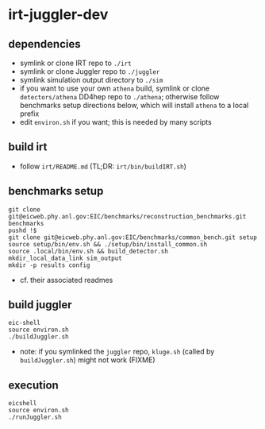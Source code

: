 # irt-juggler-dev

## dependencies
- symlink or clone IRT repo to `./irt`
- symlink or clone Juggler repo to `./juggler`
- symlink simulation output directory to `./sim`
- if you want to use your own `athena` build, symlink or clone
  `detectors/athena` DD4hep repo to `./athena`; otherwise follow benchmarks setup
  directions below, which will install `athena` to a local prefix
- edit `environ.sh` if you want; this is needed by many scripts


## build irt
- follow `irt/README.md` (TL;DR: `irt/bin/buildIRT.sh`)


## benchmarks setup
```
git clone git@eicweb.phy.anl.gov:EIC/benchmarks/reconstruction_benchmarks.git benchmarks
pushd !$
git clone git@eicweb.phy.anl.gov:EIC/benchmarks/common_bench.git setup
source setup/bin/env.sh && ./setup/bin/install_common.sh
source .local/bin/env.sh && build_detector.sh
mkdir_local_data_link sim_output
mkdir -p results config
```
- cf. their associated readmes


## build juggler
```
eic-shell
source environ.sh
./buildJuggler.sh
```
- note: if you symlinked the `juggler` repo, `kluge.sh` (called by
  `buildJuggler.sh`) might not work (FIXME)


## execution
```
eicshell
source environ.sh
./runJuggler.sh
```

